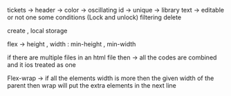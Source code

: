 tickets -> header ->
color -> oscillating
id -> unique -> library 
text  -> editable or not one some conditions (Lock and unlock)
filtering 
delete 

create , local storage 
<!-- to code anything dynamic -> static version -->
<!-- html-> tags  -->
<!-- css -->
<!-- put the static html as a child for containing element in js and internal element -> shortcut (innerHTML) -->

flex -> height , width : min-height , min-width
 <!-- when you want that element should have minimum that height 
 and if  content inside it 
 increases then it should automatically
  increase it's height-->
if there are multiple files in an html file then -> 
all the codes are combined and it ios treated as one 

Flex-wrap -> if all the elements 
width is more then the given width of the parent
 then wrap will put the extra elements in the next line 

 <!-- git init -->
 <!-- git add . -->
 <!-- git commit -m "some message  -->